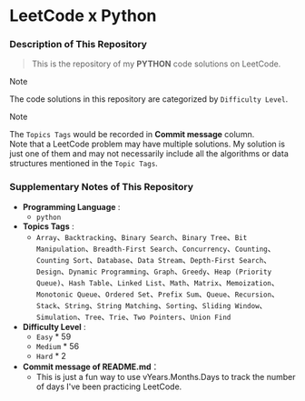 # LeetCode x Python

### Description of This Repository
> This is the repository of my **PYTHON** code solutions on LeetCode.

> [!NOTE] 
> The code solutions in this repository are categorized by `Difficulty Level`.

> [!NOTE]
> The `Topics Tags` would be recorded in **Commit message** column.<br>
> Note that a LeetCode problem may have multiple solutions. My solution is just one of them and may not necessarily include all the algorithms or data structures mentioned in the `Topic Tags`.

### Supplementary Notes of This Repository
- **Programming Language** :
  - `python`
- **Topics Tags** :
  - `Array`、`Backtracking`、`Binary Search`、`Binary Tree`、`Bit Manipulation`、`Breadth-First Search`、`Concurrency`、`Counting`、`Counting Sort`、`Database`、`Data Stream`、`Depth-First Search`、`Design`、`Dynamic Programming`、`Graph`、`Greedy`、`Heap (Priority Queue)`、`Hash Table`、`Linked List`、`Math`、`Matrix`、`Memoization`、`Monotonic Queue`、`Ordered Set`、`Prefix Sum`、`Queue`、`Recursion`、`Stack`、`String`、`String Matching`、`Sorting`、`Sliding Window`、`Simulation`、`Tree`、`Trie`、`Two Pointers`、`Union Find`
- **Difficulty Level** :
  - `Easy` * 59
  - `Medium` * 56
  - `Hard` * 2
- **Commit message of README.md**：
  - This is just a fun way to use vYears.Months.Days to track the number of days I've been practicing LeetCode.
